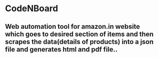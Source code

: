 # CodeNBoard
## Web automation tool for amazon.in website which goes to desired section of items and then scrapes the data(details of products) into a json file and generates html and pdf file..
